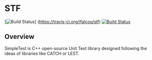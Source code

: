 # STF

[![Build Status](https://travis-ci.org/jfalcou/stf.png?branch=master)] (https://travis-ci.org/jfalcou/stf)
[![Build Status](https://ci.appveyor.com/api/projects/status/github/jfalcou/stf)](https://ci.appveyor.com/project/jfalcou/stf)

## Overview

SimpleTest is C++ open-source Unit Test library designed following the ideas of libraries like CATCH or LEST.
